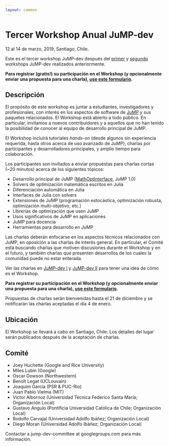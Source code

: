 ```yaml
---
layout: common
---
```


# Tercer Workshop Anual JuMP-dev

12 al 14 de marzo, 2019, Santiago, Chile.

Este es el tercer workshop JuMP-dev después del [primer](/meetings/mit2017/)
y [segundo](/meetings/bordeaux2018/) workshops JuMP-dev realizados anteriormente.

**Para registrar (gratis!) su participación en el Workshop (y opcionalmente enviar una propuesta para una charla), [use este formulario](https://goo.gl/forms/2nEljULHwC3zzcE13).**

## Descripción

El propósito de este workshop es juntar a estudiantes, investigadores y 
profesionales, con interés en los aspectos de software de [JuMP](https://github.com/JuliaOpt/JuMP.jl) y sus paquetes relacionados. 
El Workshop está abierto a todo público. En particular, invitamos a nuevos 
contribuidores y a aquellos que no han tenido la posibilidad de conocer al equipo de desarrollo principal de JuMP.

El Workshop incluirá tutoriales *hands-on* (desde algunos sin experiencia requerida,
hasta otros acerca de uso avanzado de JuMP), charlas por participantes y desarrolladores principales, y amplio tiempo para colaboración.

Los participantes son invitados a enviar propuestas para charlas cortas (~20 minutos) acerca de los siguientes tópicos:

- Desarrollo principal de JuMP ([MathOptInterface](https://github.com/JuliaOpt/MathOptInterface.jl), JuMP 1.0)
- Solvers de optimización matemática escritos en Julia
- Diferenciación automática en Julia
- Interfaces de Julia con solvers
- Extensiones de JuMP (programación estocástica, optimización robusta,
    optimización multi-objetivo, etc.)
- Librerías de optimización que usen JuMP
- Usos significativos de JuMP en aplicaciones
- JuMP para docencia
- Herramientas para desarrollo en JuMP

Las charlas deberán enfocarse en los aspectos técnicos relacionados con JuMP,
en oposición a las charlas de interés general. En particular, el Comité está buscando
charlas que motiven discusiones durante el Workshop y en el futuro, y también charlas
que presenten desarrollos de los cuales la comunidad puede no estar enterada.

Ver las charlas en [JuMP-dev I](https://www.youtube.com/watch?v=esOe5saQRKY&list=PLzK_rUGmc3o6EwPOCUCvBAbMJeYBS8PyY)
y [JuMP-dev II](https://www.youtube.com/playlist?list=PLP8iPy9hna6RJUxzYlWENcs9yf-CRoDvD)
para tener una idea de cómo es el Workshop.

**Para registrar su participación en el Workshop (y opcionalmente enviar una propuesta para una charla), [use este formulario](https://goo.gl/forms/2nEljULHwC3zzcE13).**

Propuestas de charlas serán bienvenidas hasta el 21 de diciembre y se notificarán las charlas aceptadas el día 4 de enero.

## Ubicación

El Workshop se llevará a cabo en Santiago, Chile. Los detalles del lugar serán publicados después de la aceptación de charlas.

## Comité

- Joey Huchette (Google and Rice University)
- Miles Lubin (Google)
- Oscar Dowson (Northwestern)
- Benoît Legat (UCLouvain)
- Joaquim Garcia (PSR & PUC-Rio)
- Juan Pablo Vielma (MIT)
- Victor Albornoz (Universidad Técnica Federico Santa María; Organización Local)
- Gustavo Angulo (Pontificia Universidad Católica de Chile; Organización Local)
- Rodolfo Carvajal (Universidad Adolfo Ibáñez; Organización Local)
- Diego Moran (Universidad Adolfo Ibáñez; Organización Local)

Contactar a jump-dev-committee at googlegroups.com para más información.
